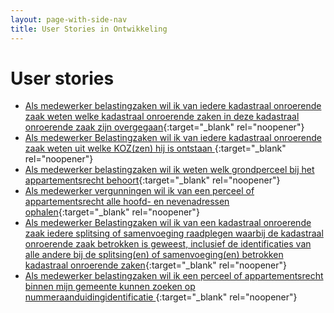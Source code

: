 ```yaml
---
layout: page-with-side-nav
title: User Stories in Ontwikkeling
---
```


# User stories

- [Als medewerker belastingzaken wil ik van iedere kadastraal onroerende zaak weten welke kadastraal onroerende zaken in deze kadastraal onroerende zaak zijn overgegaan](https://github.com/VNG-Realisatie/Haal-Centraal-BRK-bevragen/issues/538){:target="_blank" rel="noopener"}
- [Als medewerker Belastingzaken wil ik van iedere kadastraal onroerende zaak weten uit welke KOZ(zen) hij is ontstaan ](https://github.com/VNG-Realisatie/Haal-Centraal-BRK-bevragen/issues/537){:target="_blank" rel="noopener"}
- [Als medewerker belastingzaken wil ik weten welk grondperceel bij het appartementsrecht behoort](https://github.com/VNG-Realisatie/Haal-Centraal-BRK-bevragen/issues/200){:target="_blank" rel="noopener"}
- [Als medewerker vergunningen wil ik van een perceel of appartementsrecht alle hoofd- en nevenadressen ophalen](https://github.com/VNG-Realisatie/Haal-Centraal-BRK-bevragen/issues/199){:target="_blank" rel="noopener"}
- [Als medewerker Belastingzaken wil ik van een kadastraal onroerende zaak iedere splitsing of samenvoeging raadplegen waarbij de kadastraal onroerende zaak betrokken is geweest, inclusief de identificaties van alle andere bij de splitsing(en) of samenvoeging(en) betrokken kadastraal onroerende zaken](https://github.com/VNG-Realisatie/Haal-Centraal-BRK-bevragen/issues/42){:target="_blank" rel="noopener"}
- [Als medewerker belastingzaken wil ik  een  perceel of appartementsrecht binnen mijn gemeente kunnen zoeken op nummeraanduidingidentificatie   ](https://github.com/VNG-Realisatie/Haal-Centraal-BRK-bevragen/issues/41){:target="_blank" rel="noopener"}


